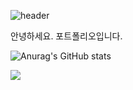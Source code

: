 ![header](https://capsule-render.vercel.app/api?type=wave&color=auto&height=300&section=header&text=안녕하세요김우태입니다.&fontSize=30)


안녕하세요. 포트폴리오입니다.

![Anurag's GitHub stats](https://github-readme-stats.vercel.app/api?username=ddQvQbb&show_icons=true&theme=radical)

<img src="https://img.shields.io/badge/Python-3766AB?style=flat-square&logo=Python&logoColor=white"/></a>

